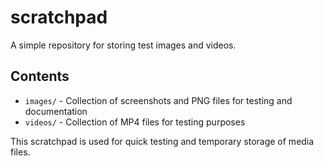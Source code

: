 # scratchpad

A simple repository for storing test images and videos.

## Contents

- `images/` - Collection of screenshots and PNG files for testing and documentation
- `videos/` - Collection of MP4 files for testing purposes

This scratchpad is used for quick testing and temporary storage of media files.
